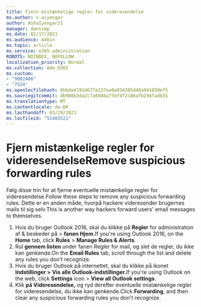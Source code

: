 ```yaml
---
title: Fjern mistænkelige regler for videresendelse
ms.author: v-aiyengar
author: AshaIyengar21
manager: dansimp
ms.date: 02/17/2021
ms.audience: Admin
ms.topic: article
ms.service: o365-administration
ROBOTS: NOINDEX, NOFOLLOW
localization_priority: Normal
ms.collection: Adm_O365
ms.custom:
- "9002486"
- "7524"
ms.openlocfilehash: 6bbda4191d677a137ea0a834385d48a941050ef5
ms.sourcegitcommit: db908b3da2c7a6508a77bf4f2c80afb294fadbd1
ms.translationtype: MT
ms.contentlocale: da-DK
ms.lasthandoff: 03/29/2021
ms.locfileid: "51403521"
---
```

# <a name="remove-suspicious-forwarding-rules"></a><span data-ttu-id="660f6-102">Fjern mistænkelige regler for videresendelse</span><span class="sxs-lookup"><span data-stu-id="660f6-102">Remove suspicious forwarding rules</span></span>

<span data-ttu-id="660f6-103">Følg disse trin for at fjerne eventuelle mistænkelige regler for videresendelse.</span><span class="sxs-lookup"><span data-stu-id="660f6-103">Follow these steps to remove any suspicious forwarding rules.</span></span> <span data-ttu-id="660f6-104">Dette er en anden måde, hvorpå hackere videresender brugernes mails til sig selv.</span><span class="sxs-lookup"><span data-stu-id="660f6-104">This is another way hackers forward users' email messages to themselves.</span></span>

1. <span data-ttu-id="660f6-105">Hvis du bruger Outlook 2016, skal du klikke på **Regler** for administration af & beskeder på  >  **fanen Hjem.**</span><span class="sxs-lookup"><span data-stu-id="660f6-105">If you're using Outlook 2016, on the **Home** tab, click **Rules** > **Manage Rules & Alerts**.</span></span> 
1. <span data-ttu-id="660f6-106">Rul **gennem listen** under fanen Regler for mail, og slet de regler, du ikke kan genkende.</span><span class="sxs-lookup"><span data-stu-id="660f6-106">On the **Email Rules** tab, scroll through the list and delete any rules you don't recognize.</span></span>
1. <span data-ttu-id="660f6-107">Hvis du bruger Outlook på internettet, skal du klikke på ikonet **Indstillinger >** **Vis alle Outlook-indstillinger.**</span><span class="sxs-lookup"><span data-stu-id="660f6-107">If you're using Outlook on the web, click **Settings** icon > **View all Outlook settings**.</span></span>
1. <span data-ttu-id="660f6-108">Klik **på Videresendelse,** og ryd derefter eventuelle mistænkelige regler for videresendelse, du ikke kan genkende.</span><span class="sxs-lookup"><span data-stu-id="660f6-108">Click **Forwarding**, and then clear any suspicious forwarding rules you don't recognize.</span></span>
